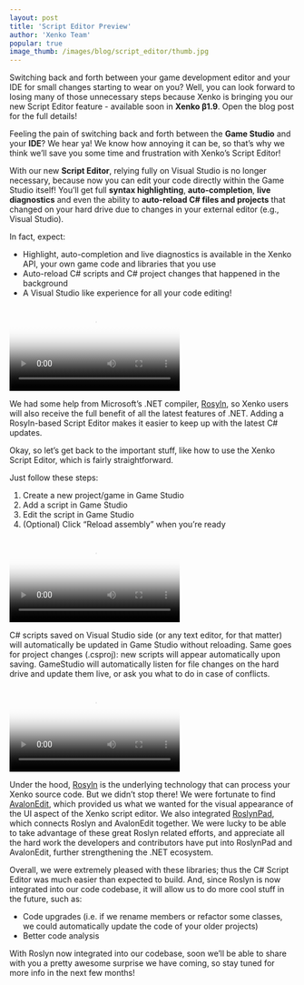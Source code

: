 ```yaml
---
layout: post
title: 'Script Editor Preview'
author: 'Xenko Team'
popular: true
image_thumb: /images/blog/script_editor/thumb.jpg
---
```


Switching back and forth between your game development editor and your IDE for small changes starting to wear on you? Well, you can look forward to losing many of those unnecessary steps because Xenko is bringing you our new Script Editor feature - available soon in **Xenko β1.9**. Open the blog post for the full details!

<!--more-->


Feeling the pain of switching back and forth between the **Game Studio** and your **IDE**? We hear ya! We know how annoying it can be, so that’s why we think we’ll save you some time and frustration with Xenko’s Script Editor! 


With our new **Script Editor**, relying fully on Visual Studio is no longer necessary, because now you can edit your code directly within the Game Studio itself! You’ll get full **syntax highlighting**, **auto-completion**, **live diagnostics** and even the ability to **auto-reload C# files and projects** that changed on your hard drive due to changes in your external editor (e.g., Visual Studio).


In fact, expect:

* Highlight, auto-completion and live diagnostics is available in the Xenko API, your own game code and libraries that you use
* Auto-reload C# scripts and C# project changes that happened in the background
* A Visual Studio like experience for all your code editing!

<p>
  <div class="embed-responsive-anyratio"><div class="video-play-button"></div>
	<video autoplay loop class="responsive-video" poster="../../images/blog/script_editor/code_completion.jpg" onplay="feature_video_onplay(event)" onpause="feature_video_onpause(event)">
	   <source src="../../images/blog/script_editor/code_completion.mp4" type="video/mp4">
	</video>
  </div>
</p>

We had some help from Microsoft’s .NET compiler, [Rosyln](https://github.com/dotnet/roslyn), so Xenko users will also receive the full benefit of all the latest features of .NET. Adding a Rosyln-based Script Editor makes it easier to keep up with the latest C# updates.

Okay, so let’s get back to the important stuff, like how to use the Xenko Script Editor, which is fairly straightforward. 

Just follow these steps:

1. Create a new project/game in Game Studio
2. Add a script in Game Studio
3. Edit the script in Game Studio
4. (Optional) Click “Reload assembly” when you’re ready

<p>
  <div class="embed-responsive-anyratio"><div class="video-play-button"></div>
	<video autoplay loop class="responsive-video" poster="../../images/blog/script_editor/create_script_gamestudio.jpg" onplay="feature_video_onplay(event)" onpause="feature_video_onpause(event)">
	   <source src="../../images/blog/script_editor/create_script_gamestudio.mp4" type="video/mp4">
	</video>
  </div>
</p>

C# scripts saved on Visual Studio side (or any text editor, for that matter) will automatically be updated in Game Studio without reloading. Same goes for project changes (.csproj): new scripts will appear automatically upon saving. GameStudio will automatically listen for file changes on the hard drive and update them live, or ask you what to do in case of conflicts.

<p>
  <div class="embed-responsive-anyratio"><div class="video-play-button"></div>
	<video autoplay loop class="responsive-video" poster="../../images/blog/script_editor/external_changes.jpg" onplay="feature_video_onplay(event)" onpause="feature_video_onpause(event)">
	   <source src="../../images/blog/script_editor/external_changes.mp4" type="video/mp4">
	</video>
  </div>
</p>

Under the hood, [Rosyln](https://github.com/dotnet/roslyn) is the underlying technology that can process your Xenko source code. But we didn’t stop there! We were fortunate to find [AvalonEdit](http://avalonedit.net/), which provided us what we wanted for the visual appearance of the UI aspect of the Xenko script editor. We also integrated [RoslynPad](https://roslynpad.net/), which connects Roslyn and AvalonEdit together. We were lucky to be able to take advantage of these great Roslyn related efforts, and appreciate all the hard work the developers and contributors have put into RoslynPad and AvalonEdit, further strengthening the .NET ecosystem.


Overall, we were extremely pleased with these libraries; thus the C# Script Editor was much easier than expected to build. And, since Roslyn is now integrated into our code codebase, it will allow us to do more cool stuff in the future, such as:

* Code upgrades (i.e. if we rename members or refactor some classes, we could automatically update the code of your older projects)
* Better code analysis

With Roslyn now integrated into our codebase, soon we’ll be able to share with you a pretty awesome surprise we have coming, so stay tuned for more info in the next few months!
